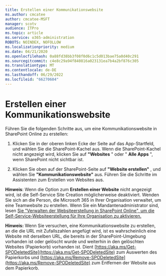 ```yaml
---
title: Erstellen einer Kommunikationswebsite
ms.author: cmcatee
author: cmcatee-MSFT
manager: scotv
audience: ITPro
ms.topic: article
ms.service: o365-administration
ROBOTS: NOINDEX, NOFOLLOW
ms.localizationpriority: medium
ms.date: 04/21/2020
ms.openlocfilehash: 0a88fd38bb3f08f0d6c1c5d013bae75a0d40c291
ms.sourcegitcommit: c4e8c29a94f840816a023131ea7b4a2bf876c305
ms.translationtype: MT
ms.contentlocale: de-DE
ms.lasthandoff: 06/29/2022
ms.locfileid: "66270604"
---
```

# <a name="create-a-communication-site"></a>Erstellen einer Kommunikationswebsite

Führen Sie die folgenden Schritte aus, um eine Kommunikationswebsite in SharePoint Online zu erstellen: 
  
1. Klicken Sie in der oberen linken Ecke der Seite auf das App-Startfeld, und wählen Sie die SharePoint-Kachel aus. Wenn die SharePoint-Kachel nicht angezeigt wird, klicken Sie auf **"Websites** " oder " **Alle Apps** ", wenn SharePoint nicht sichtbar ist. 
    
2. Klicken Sie oben auf der SharePoint-Seite auf **"Website erstellen"** , und wählen Sie **"Kommunikationswebsite"** aus. Führen Sie die Schritte im Assistenten zum Erstellen von Websites aus. 
    
 **Hinweis**: Wenn die Option zum **Erstellen einer Website** nicht angezeigt wird, ist die Self-Service Site Creation möglicherweise deaktiviert. Wenden Sie sich an die Person, die Microsoft 365 in Ihrer Organisation verwaltet, um eine Teamwebsite zu erstellen. Wenn Sie ein Mandantenadministrator sind, lesen [Sie "Verwalten der Websiteerstellung in SharePoint Online", um die Self-Service-Websiteerstellung für Ihre Organisation zu aktivieren.](https://go.microsoft.com/fwlink/?linkid=2018780)
  
 **Hinweis:** Wenn Sie versuchen, eine Kommunikationswebsite zu erstellen, an die die URL mit Zufallszahlen angefügt wird, ist es wahrscheinlich eine Website mit derselben URL, die bereits in der SharePoint-Umgebung vorhanden ist oder gelöscht wurde und weiterhin in den gelöschten Websites (Papierkorb) vorhanden ist. Dient [https://aka.ms/Get-SPODeletedSite](https://aka.ms/Get-SPODeletedSite) zum Auswerten des Papierkorbs und [https://aka.ms/Remove-SPODeletedSite](https://aka.ms/Remove-SPODeletedSite) zum Entfernen der Website aus dem Papierkorb. 
  

